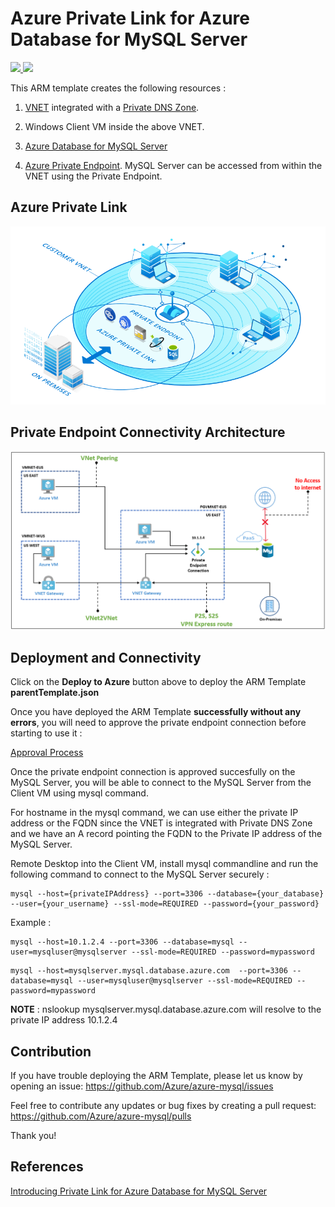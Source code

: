 # Azure Private Link for Azure Database for MySQL Server

<a href="https://portal.azure.com/#create/Microsoft.Template/uri/https%3A%2F%2Fraw.githubusercontent.com%2FAzure%2Fazure-mysql%2Fmaster%2Farm-templates%2FExampleWithManualPrivateLink%2FNewServerAndVnet%2FparentTemplate.json" target="_blank">
    <img src="http://azuredeploy.net/deploybutton.png" />
</a>
<a href="http://armviz.io/#/?load=https%3A%2F%2Fraw.githubusercontent.com%2FAzure%2Fazure-mysql%2Fmaster%2Farm-templates%2FExampleWithManualPrivateLink%2FNewServerAndVnet%2FparentTemplate.json" target="_blank">
    <img src="http://armviz.io/visualizebutton.png"/>
</a>

This ARM template creates the following resources :

1. [VNET](https://docs.microsoft.com/en-us/azure/virtual-network/virtual-networks-overview)
integrated with a [Private DNS Zone](https://docs.microsoft.com/en-us/azure/dns/private-dns-overview).

2. Windows Client VM inside the above VNET.

3. [Azure Database for MySQL Server](https://docs.microsoft.com/en-us/azure/mysql/overview)

4. [Azure Private Endpoint](https://docs.microsoft.com/en-us/azure/private-link/private-endpoint-overview).
   MySQL Server can be accessed from within the VNET using the Private Endpoint.

## Azure Private Link

![Architecture](https://raw.githubusercontent.com/Azure/azure-mysql/master/arm-templates/ExampleWithManualPrivateLink/NewServerAndVnet/privatelink.jpg)

## Private Endpoint Connectivity Architecture

![PrivateEndpoint](https://raw.githubusercontent.com/Azure/azure-mysql/master/arm-templates/ExampleWithManualPrivateLink/NewServerAndVnet/architecture.jpg)

## Deployment and Connectivity

Click on the **Deploy to Azure** button above to deploy the ARM Template **parentTemplate.json**

Once you have deployed the ARM Template **successfully without any errors**, you will need to approve the private endpoint connection before starting to use it :

[Approval Process](https://docs.microsoft.com/en-us/azure/mysql/concepts-data-access-security-private-link#approval-process)

Once the private endpoint connection is approved succesfully on the MySQL Server, you will be able to connect to the MySQL Server from the Client VM using mysql command.

For hostname in the mysql command, we can use either the private IP address or the FQDN since the VNET is integrated with Private DNS Zone and we have an A record pointing the FQDN to the Private IP address of the MySQL Server.

Remote Desktop into the Client VM, install mysql commandline and run the following command to connect to the MySQL Server securely :

```
mysql --host={privateIPAddress} --port=3306 --database={your_database} --user={your_username} --ssl-mode=REQUIRED --password={your_password}
```

Example :

```
mysql --host=10.1.2.4 --port=3306 --database=mysql --user=mysqluser@mysqlserver --ssl-mode=REQUIRED --password=mypassword
```

```
mysql --host=mysqlserver.mysql.database.azure.com  --port=3306 --database=mysql --user=mysqluser@mysqlserver --ssl-mode=REQUIRED --password=mypassword
```

**NOTE** : nslookup mysqlserver.mysql.database.azure.com will resolve to the private IP address 10.1.2.4

## Contribution

If you have trouble deploying the ARM Template, please let us know by opening an issue: https://github.com/Azure/azure-mysql/issues

Feel free to contribute any updates or bug fixes by creating a pull request: https://github.com/Azure/azure-mysql/pulls

Thank you!

## References

[Introducing Private Link for Azure Database for MySQL Server](https://techcommunity.microsoft.com/t5/azure-database-for-mysql/introducing-private-link-for-azure-database-for-mysql/ba-p/1093244)
